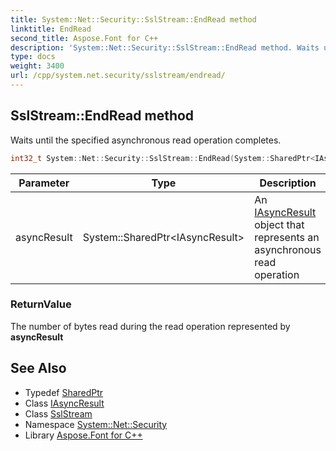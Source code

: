 ```yaml
---
title: System::Net::Security::SslStream::EndRead method
linktitle: EndRead
second_title: Aspose.Font for C++
description: 'System::Net::Security::SslStream::EndRead method. Waits until the specified asynchronous read operation completes in C++.'
type: docs
weight: 3400
url: /cpp/system.net.security/sslstream/endread/
---
```

## SslStream::EndRead method


Waits until the specified asynchronous read operation completes.

```cpp
int32_t System::Net::Security::SslStream::EndRead(System::SharedPtr<IAsyncResult> asyncResult) override
```


| Parameter | Type | Description |
| --- | --- | --- |
| asyncResult | System::SharedPtr\<IAsyncResult\> | An [IAsyncResult](../../../system/iasyncresult/) object that represents an asynchronous read operation |

### ReturnValue

The number of bytes read during the read operation represented by **asyncResult**

## See Also

* Typedef [SharedPtr](../../../system/sharedptr/)
* Class [IAsyncResult](../../../system/iasyncresult/)
* Class [SslStream](../)
* Namespace [System::Net::Security](../../)
* Library [Aspose.Font for C++](../../../)
